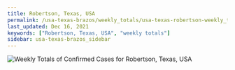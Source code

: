 ```yaml
---
title: Robertson, Texas, USA
permalink: /usa-texas-brazos/weekly_totals/usa-texas-robertson-weekly_totals.html
last_updated: Dec 16, 2021
keywords: ["Robertson, Texas, USA", "weekly totals"]
sidebar: usa-texas-brazos_sidebar
---
```


![Weekly Totals of Confirmed Cases for Robertson, Texas, USA](/covid_tracker/images/graphs/usa-texas-robertson-weekly_totals_graph.png)
